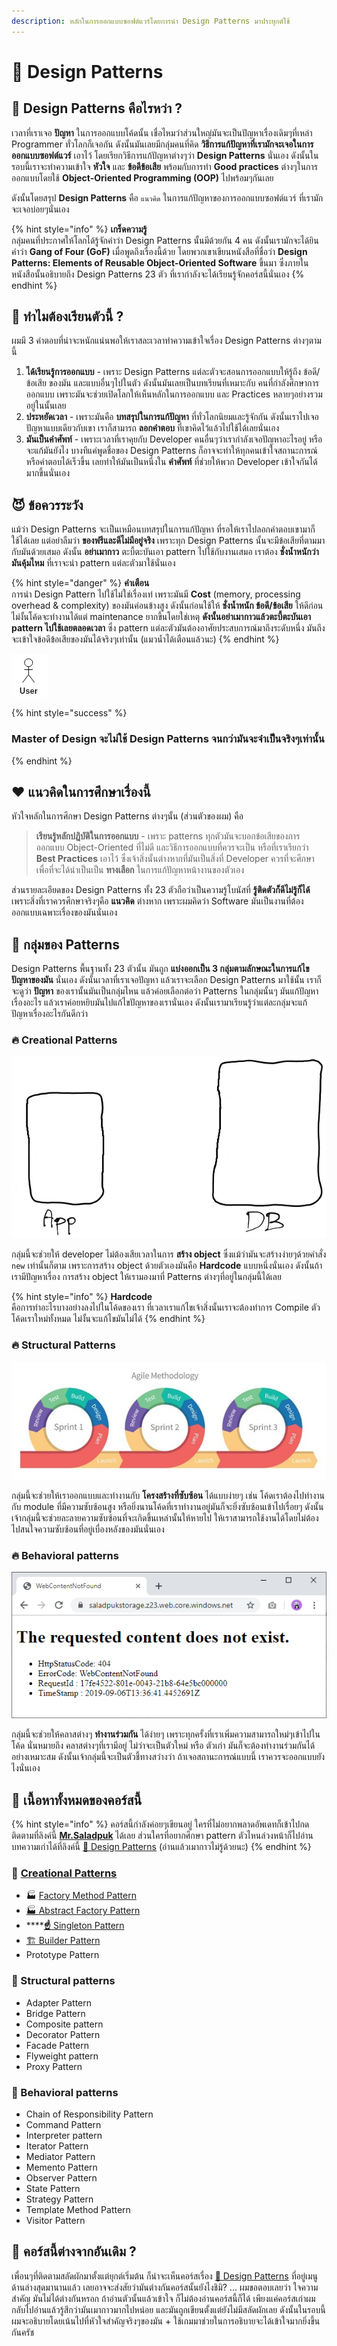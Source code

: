 ```yaml
---
description: หลักในการออกแบบซอฟต์แวร์โดยการนำ Design Patterns มาประยุกต์ใช้
---
```


# 👦 Design Patterns

## 🤨 Design Patterns คือไรหว่า ?

เวลาที่เราเจอ **ปัญหา** ในการออกแบบโค้ดนั้น เชื่อไหมว่าส่วนใหญ่มันจะเป็นปัญหาเรื่องเดิมๆที่เหล่า Programmer ทั่วโลกก็เจอกัน ดังนั้นมันเลยมีกลุ่มคนที่คิด **วิธีการแก้ปัญหาที่เรามักจะเจอในการออกแบบซอฟต์แวร์** เอาไว้ โดยเรียกวิธีการแก้ปัญหาต่างๆว่า **Design Patterns** นั่นเอง ดังนั้นในรอบนี้เราจะทำความเข้าใจ **หัวใจ** และ **ข้อดีข้อเสีย** พร้อมกับการทำ **Good practices** ต่างๆในการออกแบบโดยใช้ **Object-Oriented Programming \(OOP\)** ไปพร้อมๆกันเลย

ดังนั้นโดยสรุป **Design Patterns** คือ `แนวคิด` ในการแก้ปัญหาของการออกแบบซอฟต์แวร์ ที่เรามักจะเจอบ่อยๆนั่นเอง

{% hint style="info" %}
**เกร็ดความรู้**  
กลุ่มคนที่ประกาศให้โลกได้รู้จักคำว่า Design Patterns นั้นมีด้วยกัน 4 คน ดังนั้นเรามักจะได้ยินคำว่า **Gang of Four \(GoF\)** เมื่อพูดถึงเรื่องนี้ด้วย โดยพวกเขาเขียนหนังสือที่ชื่อว่า **Design Patterns: Elements of Reusable Object-Oriented Software** ขึ้นมา ซึ่งภายในหนังสือนั้นอธิบายถึง Design Patterns 23 ตัว ที่เรากำลังจะได้เรียนรู้จักคอร์สนี้นั่นเอง
{% endhint %}

## 🤨 ทำไมต้องเรียนตัวนี้ ?

ผมมี 3 คำตอบที่น่าจะหนักแน่นพอให้เราสละเวลาทำความเข้าใจเรื่อง Design Patterns ต่างๆตามนี้

1. **ได้เรียนรู้การออกแบบ** - เพราะ Design Patterns แต่ละตัวจะสอนการออกแบบให้รู้ถึง ข้อดี/ข้อเสีย ของมัน และแบบอื่นๆไปในตัว ดังนั้นมันเลยเป็นบทเรียนที่เหมาะกับ คนที่กำลังศึกษาการออกแบบ เพราะมันจะช่วยเปิดโลกให้เห็นหลักในการออกแบบ และ Practices หลายๆอย่างรวมอยู่ในนั้นเลย
2. **ประหยัดเวลา** - เพราะมันคือ **บทสรุปในการแก้ปัญหา** ที่ทั่วโลกนิยมและรู้จักกัน ดังนั้นเราไปเจอปัญหาแบบเดียวกับเขา เราก็สามารถ **ลอกคำตอบ** ที่เขาคิดไว้แล้วไปใช้ได้เลยนั่นเอง
3. **มันเป็นคำศัพท์** - เพราะเวลาที่เราคุยกับ Developer คนอื่นๆว่าเรากำลังเจอปัญหาอะไรอยู่ หรือจะแก้มันยังไง บางทีแค่พูดชื่อของ Design Patterns ก็อาจจะทำให้ทุกคนเข้าใจสถานะการณ์หรือคำตอบได้เร็วขึ้น เลยทำให้มันเป็นหนึ่งใน **คำศัพท์** ที่ช่วยให้พวก Developer เข้าใจกันได้มากขึ้นนั่นเอง

## 😈 ข้อควรระวัง

แม้ว่า Design Patterns จะเป็นเหมือนบทสรุปในการแก้ปัญหา ที่รอให้เราไปลอกคำตอบเขามาก็ใช้ได้เลย แต่อย่าลืมว่า  **ของฟรีและดีไม่มีอยู่จริง** เพราะทุก Design Patterns นั้นจะมีข้อเสียที่ตามมากับมันด้วยเสมอ ดังนั้น **อย่าเมากาว** ตะบี้ตะบันเอา pattern ไปใช้กับงานเสมอ เราต้อง **ชั่งน้ำหนักว่ามันคุ้มไหม** ที่เราจะนำ pattern แต่ละตัวมาใช้นั่นเอง

{% hint style="danger" %}
**คำเตือน**  
การนำ Design Pattern ไปใช้ไม่ใช่เรื่องเท่ เพราะมันมี **Cost** \(memory, processing overhead & complexity\) ของมันค่อนข้างสูง ดังนั้นก่อนใช้ให้ **ชั่งน้ำหนัก ข้อดี/ข้อเสีย** ให้ดีก่อน ไม่งั้นโค้ดจะทำงานได้แต่ maintenance ยากขึ้นโดยใช่เหตุ **ดังนั้นอย่าเมากาวแล้วตะบี้ตะบันเอา pattern ไปใช้เลยตลอดเวลา** ซึ่ง pattern แต่ละตัวมันต้องอาศัยประสบการณ์มาถึงระดับหนึ่ง มันถึงจะเข้าใจข้อดีข้อเสียของมันได้จริงๆเท่านั้น \(แมวน้ำได้เตือนแล้วนะ\)
{% endhint %}

![iconka.com](../../.gitbook/assets/image%20%2858%29.png)

{% hint style="success" %}
### Master of Design จะไม่ใช้ Design Patterns จนกว่ามันจะจำเป็นจริงๆเท่านั้น
{% endhint %}

## ❤️ แนวคิดในการศึกษาเรื่องนี้

หัวใจหลักในการศึกษา Design Patterns ต่างๆนั้น \(ส่วนตัวของผม\) คือ

> **เรียนรู้หลักปฎิบัติในการออกแบบ** - เพราะ patterns ทุกตัวมันจะบอกข้อเสียของการออกแบบ Object-Oriented ที่ไม่ดี และวิธีการออกแบบที่ควรจะเป็น หรือที่เราเรียกว่า **Best Practices** เอาไว้ ซึ่งเจ้าสิ่งนั้นต่างหากที่มันเป็นสิ่งที่ Developer ควรที่จะศึกษา เพื่อที่จะได้นำเป็นเป็น **ทางเลือก** ในการแก้ปัญหาหน้างานของตัวเอง

ส่วนรายละเอียดของ Design Patterns ทั้ง 23 ตัวถือว่าเป็นความรู้โบนัสที่ **รู้ติดตัวก็ดีไม่รู้ก็ได้** เพราะสิ่งที่เราควรศึกษาจริงๆคือ **แนวคิด** ต่างหาก เพราะผมคิดว่า Software มันเป็นงานที่ต้องออกแบบเฉพาะเรื่องของมันนั่นเอง

## 💎 กลุ่มของ Patterns

Design Patterns พื้นฐานทั้ง 23 ตัวนั้น มันถูก **แบ่งออกเป็น 3 กลุ่มตามลักษณะในการแก้ไขปัญหาของมัน** นั่นเอง ดังนั้นเวลาที่เราเจอปัญหา แล้วเราจะเลือก Design Patterns มาใช้นั้น เราก็จะดูว่า **ปัญหา** ของเรานั้นมันเป็นกลุ่มไหน แล้วค่อยเลือกต่อว่า Patterns ในกลุ่มนั้นๆ มันแก้ปัญหาเรื่องอะไร แล้วเราค่อยหยิบมันไปแก้ไขปัญหาของเรานั่นเอง ดังนั้นเรามาเรียนรู้ว่าแต่ละกลุ่มจะแก้ปัญหาเรื่องอะไรกันดีกว่า

### 🔥 Creational Patterns

![](../../.gitbook/assets/image%20%28794%29.png)

กลุ่มนี้จะช่วยให้ developer ไม่ต้องเสียเวลาในการ **สร้าง object** ซึ่งแม้ว่ามันจะสร้างง่ายๆด้วยคำสั่ง `new` เท่านั้นก็ตาม เพราะการสร้าง object ด้วยตัวเองมันคือ **Hardcode** แบบหนึ่งนั่นเอง ดังนั้นถ้าเรามีปัญหาเรื่อง การสร้าง object ให้เรามองมาที่ Patterns ต่างๆที่อยู่ในกลุ่มนี้ได้เลย

{% hint style="info" %}
**Hardcode**  
คือการทำอะไรบางอย่างลงไปในโค้ดของเรา ที่เวลาเราแก้ไขเจ้าสิ่งนั้นเราจะต้องทำการ Compile ตัวโค้ดเราใหม่ทั้งหมด ไม่งั้นจะแก้ไขมันไม่ได้
{% endhint %}

### 🔥 Structural Patterns

![](../../.gitbook/assets/image%20%28528%29.png)

กลุ่มนี้จะช่วยให้เราออกแบบและทำงานกับ **โครงสร้างที่ซับซ้อน** ได้แบบง่ายๆ เช่น โค้ดเราต้องไปทำงานกับ module ที่มีความซับซ้อนสูง หรือยิ่งนานโค้ดที่เราทำงานอยู่มันก็จะยิ่งซับซ้อนเข้าไปเรื่อยๆ ดังนั้นเจ้ากลุ่มนี้จะช่วยละลายความซับซ้อนที่จะเกิดขึ้นเหล่านั้นให้หายไป ให้เราสามารถใช้งานได้โดยไม่ต้องไปสนใจความซับซ้อนที่อยู่เบื่องหลังของมันนั่นเอง

### 🔥 **Behavioral patterns**

![](../../.gitbook/assets/image%20%28831%29.png)

กลุ่มนี้จะช่วยให้คลาสต่างๆ **ทำงานร่วมกัน** ได้ง่ายๆ เพราะทุกครั้งที่เราเพิ่มความสามารถใหม่ๆเข้าไปในโค้ด นั่นหมายถึง คลาสต่างๆที่เรามีอยู่ ไม่ว่าจะเป็นตัวใหม่ หรือ ตัวเก่า มันก็จะต้องทำงานร่วมกันได้อย่างเหมาะสม ดังนั้นเจ้ากลุ่มนี้จะเป็นตัวชี้ทางสว่างว่า ถ้าเจอสถานะการณ์แบบนี้ เราควรจะออกแบบยังไงนั่นเอง

## 🧭 เนื้อหาทั้งหมดของคอร์สนี้

{% hint style="info" %}
คอร์สนี้กำลังค่อยๆเขียนอยู่ ใครที่ไม่อยากพลาดอัพเดทก็เข้าไปกดติดตามที่ลิงค์นี้ [**Mr.Saladpuk**](https://www.facebook.com/mr.saladpuk) ได้เลย ส่วนใครที่อยากศึกษา pattern ตัวไหนล่วงหน้าก็ไปอ่านบทความเก่าได้ที่ลิงค์นี้ [🤴 Design Patterns](https://saladpuk.gitbook.io/learn/software-design/designpatterns) \(อ่านแล้วเมากาวไม่รู้ด้วยนะ\)
{% endhint %}

### 🤰 [Creational Patterns](https://saladpuk.gitbook.io/learn/beginner-1/design-patterns/creational)

* 🏭 [Factory Method Pattern](https://saladpuk.gitbook.io/learn/beginner-1/design-patterns/creational/factory-method-pattern)
* [🏭 Abstract Factory Pattern](https://saladpuk.gitbook.io/learn/beginner-1/design-patterns/creational/abstract-factory-pattern)
* \*\*\*\*[**☝️** Singleton Pattern](https://saladpuk.gitbook.io/learn/beginner-1/design-patterns/creational/singleton-pattern)
* [🏗️ Builder Pattern](https://saladpuk.gitbook.io/learn/beginner-1/design-patterns/creational/builder-pattern)
* Prototype Pattern

### 🦈 Structural patterns

* Adapter Pattern
* Bridge Pattern
* Composite pattern
* Decorator Pattern
* Facade Pattern
* Flyweight pattern
* Proxy Pattern

### 🦈 Behavioral patterns

* Chain of Responsibility Pattern
* Command Pattern
* Interpreter pattern
* Iterator Pattern
* Mediator Pattern
* Memento Pattern
* Observer Pattern
* State Pattern
* Strategy Pattern
* Template Method Pattern
* Visitor Pattern

## 🤨 คอร์สนี้ต่างจากอันเดิม ?

เพื่อนๆที่ติดตามสลัดผักมาตั้งแต่ยุกต์เริ่มต้น ก็น่าจะเห็นคอร์สเรื่อง [🤴 Design Patterns](https://saladpuk.gitbook.io/learn/software-design/designpatterns) ที่อยู่เมนูด้านล่างสุดมานานแล้ว เลยอาจจะส่งสัยว่ามันต่างกันคอร์สนั้นยังไงชิมิ? ... ผมขอตอบเลยว่า ใจความสำคัญ มันไม่ได้ต่างกันหรอก ถ้าอ่านตัวนั้นแล้วเข้าใจ ก็ไม่ต้องอ่านคอร์สนี้ก็ได้ เพียงแค่คอร์สเก่าผมกลับไปอ่านแล้วรู้สึกว่ามันเมากาวมากไปหน่อย และมันถูกเขียนตั้งแต่ยังไม่มีสลัดผักเลย ดังนั้นในรอบนี้ผมจะอธิบายโดยเน้นไปที่หัวใจสำคัญจริงๆของมัน + ใช้เกมมาช่วยในการอธิบายจะได้เข้าใจมากยิ่งขึ้นกันครัช

